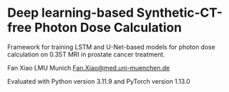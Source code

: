 # Deep learning-based Synthetic-CT-free Photon Dose Calculation

Framework for training LSTM and U-Net-based models for photon dose calculation on 0.35T MRI in prostate cancer treatment.

Fan Xiao
LMU Munich
Fan.Xiao@med.uni-muenchen.de

Evaluated with Python version 3.11.9 and PyTorch version 1.13.0

